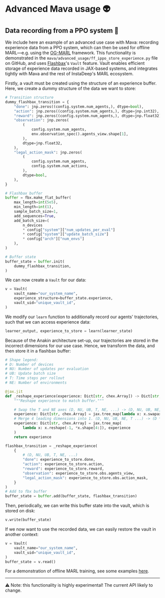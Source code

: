# Advanced Mava usage 👽
## Data recording from a PPO system 🔴
We include here an example of an advanced use case with Mava: recording experience data from a PPO system, which can then be used for offline MARL—e.g. using the [OG-MARL](https://github.com/instadeepai/og-marl) framework. This functionality is demonstrated in the `mava/advanced_usage/ff_ippo_store_experience.py` file on GitHub, and uses [Flashbax](https://github.com/instadeepai/flashbax)'s `Vault` feature. Vault enables efficient storage of experience data recorded in JAX-based systems, and integrates tightly with Mava and the rest of InstaDeep's MARL ecosystem.

Firstly, a vault must be created using the structure of an experience buffer. Here, we create a dummy structure of the data we want to store:
```py
# Transition structure
dummy_flashbax_transition = {
    "done": jnp.zeros((config.system.num_agents,), dtype=bool),
    "action": jnp.zeros((config.system.num_agents,), dtype=jnp.int32),
    "reward": jnp.zeros((config.system.num_agents,), dtype=jnp.float32),
    "observation": jnp.zeros(
        (
            config.system.num_agents,
            env.observation_spec().agents_view.shape[1],
        ),
        dtype=jnp.float32,
    ),
    "legal_action_mask": jnp.zeros(
        (
            config.system.num_agents,
            config.system.num_actions,
        ),
        dtype=bool,
    ),
}

# Flashbax buffer
buffer = fbx.make_flat_buffer(
    max_length=int(5e5),
    min_length=int(1),
    sample_batch_size=1,
    add_sequences=True,
    add_batch_size=(
        n_devices
        * config["system"]["num_updates_per_eval"]
        * config["system"]["update_batch_size"]
        * config["arch"]["num_envs"]
    ),
)

# Buffer state
buffer_state = buffer.init(
    dummy_flashbax_transition,
)
```

We can now create a `Vault` for our data:
```py
v = Vault(
    vault_name="our_system_name",
    experience_structure=buffer_state.experience,
    vault_uid="unique_vault_id",
)
```

We modify our `learn` function to additionally record our agents' trajectories, such that we can access experience data:
```py
learner_output, experience_to_store = learn(learner_state)
```

Because of the Anakin architecture set-up, our trajectories are stored in the incorrect dimensions for our use case. Hence, we transform the data, and then store it in a flashbax buffer:
```py
# Shape legend:
# D: Number of devices
# NU: Number of updates per evaluation
# UB: Update batch size
# T: Time steps per rollout
# NE: Number of environments

@jax.jit
def _reshape_experience(experience: Dict[str, chex.Array]) -> Dict[str, chex.Array]:
    """Reshape experience to match buffer."""

    # Swap the T and NE axes (D, NU, UB, T, NE, ...) -> (D, NU, UB, NE, T, ...)
    experience: Dict[str, chex.Array] = jax.tree_map(lambda x: x.swapaxes(3, 4), experience)
    # Merge 4 leading dimensions into 1. (D, NU, UB, NE, T ...) -> (D * NU * UB * NE, T, ...)
    experience: Dict[str, chex.Array] = jax.tree_map(
        lambda x: x.reshape(-1, *x.shape[4:]), experience
    )
    return experience

flashbax_transition = _reshape_experience(
    {
        # (D, NU, UB, T, NE, ...)
        "done": experience_to_store.done,
        "action": experience_to_store.action,
        "reward": experience_to_store.reward,
        "observation": experience_to_store.obs.agents_view,
        "legal_action_mask": experience_to_store.obs.action_mask,
    }
)
# Add to fbx buffer
buffer_state = buffer.add(buffer_state, flashbax_transition)
```

Then, periodically, we can write this buffer state into the vault, which is stored on disk:
```py
v.write(buffer_state)
```

If we now want to use the recorded data, we can easily restore the vault in another context:
```py
v = Vault(
    vault_name="our_system_name",
    vault_uid="unique_vault_id",
)
buffer_state = v.read()
```

For a demonstration of offline MARL training, see some examples [here](https://github.com/instadeepai/og-marl/tree/feat/vault).

---
⚠️ Note: this functionality is highly experimental! The current API likely to change.
